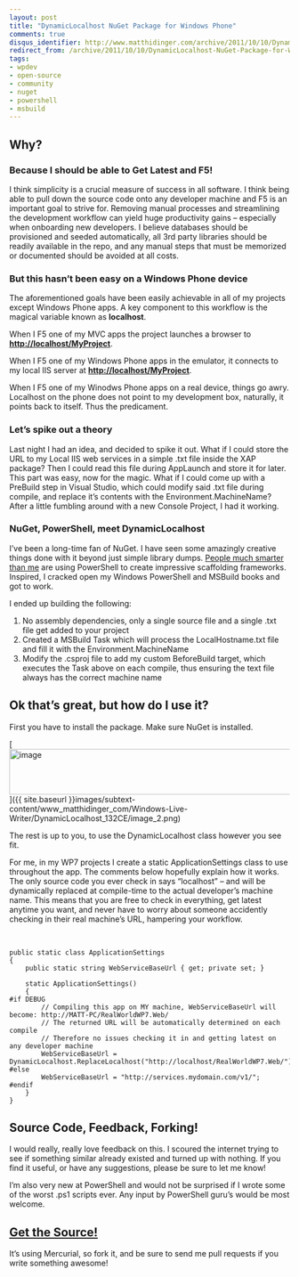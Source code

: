```yaml
---
layout: post
title: "DynamicLocalhost NuGet Package for Windows Phone"
comments: true
disqus_identifier: http://www.matthidinger.com/archive/2011/10/10/DynamicLocalhost-NuGet-Package-for-Windows-Phone.aspx
redirect_from: /archive/2011/10/10/DynamicLocalhost-NuGet-Package-for-Windows-Phone.aspx/
tags: 
- wpdev
- open-source
- community
- nuget
- powershell
- msbuild
---
```

Why?
----

### Because I should be able to Get Latest and F5!

I think simplicity is a crucial measure of success in all software. I think being able to pull down the source code onto any developer machine and F5 is an important goal to strive for. Removing manual processes and streamlining the development workflow can yield huge productivity gains – especially when onboarding new developers. I believe databases should be provisioned and seeded automatically, all 3rd party libraries should be readily available in the repo, and any manual steps that must be memorized or documented should be avoided at all costs.

### But this hasn’t been easy on a Windows Phone device

The aforementioned goals have been easily achievable in all of my projects except Windows Phone apps. A key component to this workflow is the magical variable known as **localhost**.

When I F5 one of my MVC apps the project launches a browser to **<http://localhost/MyProject>**.

When I F5 one of my Windows Phone apps in the emulator, it connects to my local IIS server at **<http://localhost/MyProject>**.

When I F5 one of my Winodws Phone apps on a real device, things go awry. Localhost on the phone does not point to my development box, naturally, it points back to itself. Thus the predicament.

### Let’s spike out a theory

Last night I had an idea, and decided to spike it out. What if I could store the URL to my Local IIS web services in a simple .txt file inside the XAP package? Then I could read this file during AppLaunch and store it for later. This part was easy, now for the magic. What if I could come up with a PreBuild step in Visual Studio, which could modify said .txt file during compile, and replace it’s contents with the Environment.MachineName? After a little fumbling around with a new Console Project, I had it working.

### NuGet, PowerShell, meet DynamicLocalhost

I’ve been a long-time fan of NuGet. I have seen some amazingly creative things done with it beyond just simple library dumps. [People much smarter than me](http://blog.stevensanderson.com/2011/01/13/scaffold-your-aspnet-mvc-3-project-with-the-mvcscaffolding-package/) are using PowerShell to create impressive scaffolding frameworks. Inspired, I cracked open my Windows PowerShell and MSBuild books and got to work.

I ended up building the following:

1.  No assembly dependencies, only a single source file and a single .txt file get added to your project
2.  Created a MSBuild Task which will process the LocalHostname.txt file and fill it with the Environment.MachineName
3.  Modify the .csproj file to add my custom BeforeBuild target, which executes the Task above on each compile, thus ensuring the text file always has the correct machine name

Ok that’s great, but how do I use it?
-------------------------------------

First you have to install the package. Make sure NuGet is installed.

[<img src="{{ site.baseurl }}images/subtext-content/www_matthidinger_com/Windows-Live-Writer/DynamicLocalhost_132CE/image_thumb.png" title="image" alt="image" width="759" height="82" />]({{ site.baseurl }}images/subtext-content/www_matthidinger_com/Windows-Live-Writer/DynamicLocalhost_132CE/image_2.png)

The rest is up to you, to use the DynamicLocalhost class however you see fit.

For me, in my WP7 projects I create a static ApplicationSettings class to use throughout the app. The comments below hopefully explain how it works. The only source code you ever check in says “localhost” – and will be dynamically replaced at compile-time to the actual developer’s machine name. This means that you are free to check in everything, get latest anytime you want, and never have to worry about someone accidently checking in their real machine’s URL, hampering your workflow.

 

``` brush:
public static class ApplicationSettings
{
    public static string WebServiceBaseUrl { get; private set; }

    static ApplicationSettings()
    {
#if DEBUG
        // Compiling this app on MY machine, WebServiceBaseUrl will become: http://MATT-PC/RealWorldWP7.Web/
        // The returned URL will be automatically determined on each compile
        // Therefore no issues checking it in and getting latest on any developer machine
        WebServiceBaseUrl = DynamicLocalhost.ReplaceLocalhost("http://localhost/RealWorldWP7.Web/");
#else
        WebServiceBaseUrl = "http://services.mydomain.com/v1/";
#endif
    }
}
```

Source Code, Feedback, Forking!
-------------------------------

I would really, really love feedback on this. I scoured the internet trying to see if something similar already existed and turned up with nothing. If you find it useful, or have any suggestions, please be sure to let me know!

I’m also very new at PowerShell and would not be surprised if I wrote some of the worst .ps1 scripts ever. Any input by PowerShell guru’s would be most welcome.

[Get the Source!](http://dynamiclocalhost.codeplex.com/SourceControl/list/changesets)
-------------------------------------------------------------------------------------

It’s using Mercurial, so fork it, and be sure to send me pull requests if you write something awesome!

 

